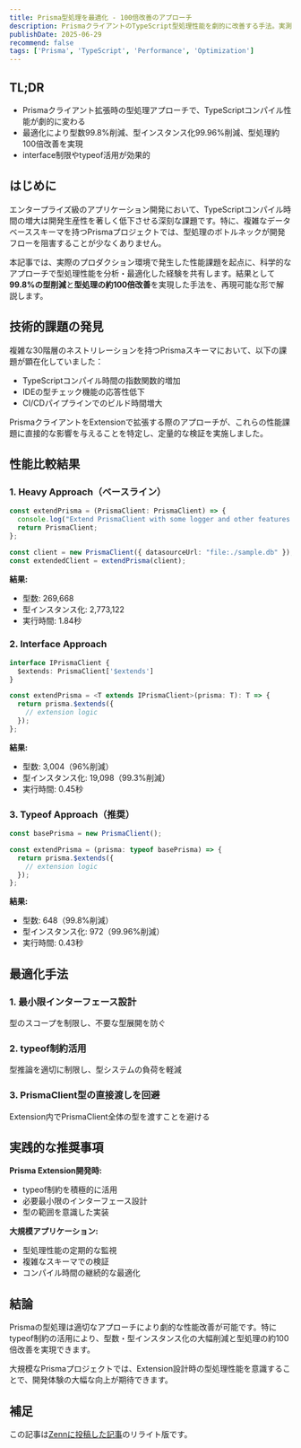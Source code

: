 ```yaml
---
title: Prisma型処理を最適化 - 100倍改善のアプローチ
description: PrismaクライアントのTypeScript型処理性能を劇的に改善する手法。実測で100倍の改善を実現したアプローチを解説
publishDate: 2025-06-29
recommend: false
tags: ['Prisma', 'TypeScript', 'Performance', 'Optimization']
---
```


## TL;DR

- Prismaクライアント拡張時の型処理アプローチで、TypeScriptコンパイル性能が劇的に変わる
- 最適化により型数99.8%削減、型インスタンス化99.96%削減、型処理約100倍改善を実現
- interface制限やtypeof活用が効果的

## はじめに

エンタープライズ級のアプリケーション開発において、TypeScriptコンパイル時間の増大は開発生産性を著しく低下させる深刻な課題です。特に、複雑なデータベーススキーマを持つPrismaプロジェクトでは、型処理のボトルネックが開発フローを阻害することが少なくありません。

本記事では、実際のプロダクション環境で発生した性能課題を起点に、科学的なアプローチで型処理性能を分析・最適化した経験を共有します。結果として**99.8%の型削減**と**型処理の約100倍改善**を実現した手法を、再現可能な形で解説します。

## 技術的課題の発見

複雑な30階層のネストリレーションを持つPrismaスキーマにおいて、以下の課題が顕在化していました：

- TypeScriptコンパイル時間の指数関数的増加
- IDEの型チェック機能の応答性低下  
- CI/CDパイプラインでのビルド時間増大

PrismaクライアントをExtensionで拡張する際のアプローチが、これらの性能課題に直接的な影響を与えることを特定し、定量的な検証を実施しました。

## 性能比較結果

### 1. Heavy Approach（ベースライン）
```typescript
const extendPrisma = (PrismaClient: PrismaClient) => {
  console.log("Extend PrismaClient with some logger and other features...");
  return PrismaClient;
};

const client = new PrismaClient({ datasourceUrl: "file:./sample.db" });
const extendedClient = extendPrisma(client);
```

**結果:**
- 型数: 269,668
- 型インスタンス化: 2,773,122
- 実行時間: 1.84秒

### 2. Interface Approach
```typescript
interface IPrismaClient {
  $extends: PrismaClient['$extends']
}

const extendPrisma = <T extends IPrismaClient>(prisma: T): T => {
  return prisma.$extends({
    // extension logic
  });
};
```

**結果:**
- 型数: 3,004（96%削減）
- 型インスタンス化: 19,098（99.3%削減）
- 実行時間: 0.45秒

### 3. Typeof Approach（推奨）
```typescript
const basePrisma = new PrismaClient();

const extendPrisma = (prisma: typeof basePrisma) => {
  return prisma.$extends({
    // extension logic
  });
};
```

**結果:**
- 型数: 648（99.8%削減）
- 型インスタンス化: 972（99.96%削減）
- 実行時間: 0.43秒

## 最適化手法

### 1. 最小限インターフェース設計
型のスコープを制限し、不要な型展開を防ぐ

### 2. typeof制約活用
型推論を適切に制限し、型システムの負荷を軽減

### 3. PrismaClient型の直接渡しを回避
Extension内でPrismaClient全体の型を渡すことを避ける

## 実践的な推奨事項

**Prisma Extension開発時:**
- typeof制約を積極的に活用
- 必要最小限のインターフェース設計
- 型の範囲を意識した実装

**大規模アプリケーション:**
- 型処理性能の定期的な監視
- 複雑なスキーマでの検証
- コンパイル時間の継続的な最適化

## 結論

Prismaの型処理は適切なアプローチにより劇的な性能改善が可能です。特にtypeof制約の活用により、型数・型インスタンス化の大幅削減と型処理の約100倍改善を実現できます。

大規模なPrismaプロジェクトでは、Extension設計時の型処理性能を意識することで、開発体験の大幅な向上が期待できます。

## 補足

この記事は[Zennに投稿した記事](https://zenn.dev/toyb0x/articles/b43251f6ce65fb)のリライト版です。